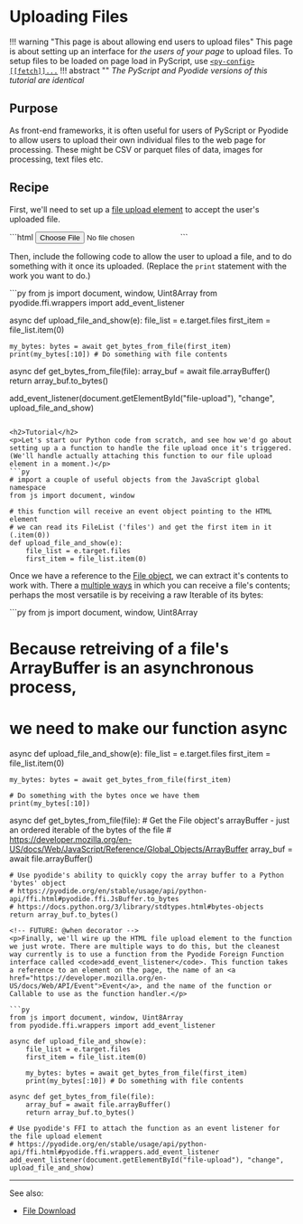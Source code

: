 # Uploading Files

!!! warning "This page is about allowing end users to upload files"
    This page is about setting up an interface for <i>the users of your page</i> to upload files. To setup files to be loaded on page load in PyScript, use <a href="https://docs.pyscript.net/latest/reference/elements/py-config.html#a-name-fetch-fetch-a"><code>&lt;py-config&gt; [[fetch]]...</code></a>
!!! abstract ""
    <i>The PyScript and Pyodide versions of this tutorial are identical</i>


<h2>Purpose</h2>
<p>As front-end frameworks, it is often useful for users of PyScript or Pyodide to allow users to upload their own individual files to the web page for processing. These might be CSV or parquet files of data, images for processing, text files etc.</p>
<h2>Recipe</h2>
<p>First, we'll need to set up a <a href="https://developer.mozilla.org/en-US/docs/Web/HTML/Element/input/file">file upload element</a> to accept the user's uploaded file.</p>
```html
<label for="Upload a File"></label>
<input type="file" id="file-upload">
```
<p>Then, include the following code to allow the user to upload a file, and to do something with it once its uploaded. (Replace the <code>print</code> statement with the work you want to do.)</p>
```py
from js import document, window, Uint8Array
from pyodide.ffi.wrappers import add_event_listener
    
async def upload_file_and_show(e):
    file_list = e.target.files
    first_item = file_list.item(0)
    
    my_bytes: bytes = await get_bytes_from_file(first_item)
    print(my_bytes[:10]) # Do something with file contents
    
async def get_bytes_from_file(file):
    array_buf = await file.arrayBuffer()
    return array_buf.to_bytes()
    
add_event_listener(document.getElementById("file-upload"), "change", upload_file_and_show)

```

<h2>Tutorial</h2>
<p>Let's start our Python code from scratch, and see how we'd go about setting up a a function to handle the file upload once it's triggered. (We'll handle actually attaching this function to our file upload element in a moment.)</p>
```py
# import a couple of useful objects from the JavaScript global namespace
from js import document, window
    
# this function will receive an event object pointing to the HTML element
# we can read its FileList ('files') and get the first item in it (.item(0))
def upload_file_and_show(e):
    file_list = e.target.files
    first_item = file_list.item(0)

```
<p>Once we have a reference to the <a href="https://developer.mozilla.org/en-US/docs/Web/API/File">File object</a>, we can extract it's contents to work with. There a <a href="https://developer.mozilla.org/en-US/docs/Web/API/File#instance_methods">multiple ways</a> in which you can receive a file's contents; perhaps the most versatile is by receiving a raw Iterable of its bytes:</p>
```py
from js import document, window, Uint8Array

# Because retreiving of a file's ArrayBuffer is an asynchronous process,
# we need to make our function async
async def upload_file_and_show(e):
    file_list = e.target.files
    first_item = file_list.item(0)
    
    my_bytes: bytes = await get_bytes_from_file(first_item)

    # Do something with the bytes once we have them
    print(my_bytes[:10])
    
async def get_bytes_from_file(file):
    # Get the File object's arrayBuffer - just an ordered iterable of the bytes of the file
    # https://developer.mozilla.org/en-US/docs/Web/JavaScript/Reference/Global_Objects/ArrayBuffer
    array_buf = await file.arrayBuffer()
    
    # Use pyodide's ability to quickly copy the array buffer to a Python 'bytes' object
    # https://pyodide.org/en/stable/usage/api/python-api/ffi.html#pyodide.ffi.JsBuffer.to_bytes
    # https://docs.python.org/3/library/stdtypes.html#bytes-objects
    return array_buf.to_bytes()

```
<!-- FUTURE: @when decorator -->
<p>Finally, we'll wire up the HTML file upload element to the function we just wrote. There are multiple ways to do this, but the cleanest way currently is to use a function from the Pyodide Foreign Function interface called <code>add_event_listener</code>. This function takes a reference to an element on the page, the name of an <a href="https://developer.mozilla.org/en-US/docs/Web/API/Event">Event</a>, and the name of the function or Callable to use as the function handler.</p>

```py
from js import document, window, Uint8Array
from pyodide.ffi.wrappers import add_event_listener
    
async def upload_file_and_show(e):
    file_list = e.target.files
    first_item = file_list.item(0)
    
    my_bytes: bytes = await get_bytes_from_file(first_item)
    print(my_bytes[:10]) # Do something with file contents
    
async def get_bytes_from_file(file):
    array_buf = await file.arrayBuffer()
    return array_buf.to_bytes()
    
# Use pyodide's FFI to attach the function as an event listener for the file upload element
# https://pyodide.org/en/stable/usage/api/python-api/ffi.html#pyodide.ffi.wrappers.add_event_listener
add_event_listener(document.getElementById("file-upload"), "change", upload_file_and_show)

```
<hr>
<p>See also:
    <ul>
        <li><a href="/file-download">File Download</a></li>
    </ul>
</p>
<!-- 
    TODO: Add notes on other ways to transform the arraybuffer into an object 
    to_file(), etc
    https://pyodide.org/en/stable/usage/api/python-api/ffi.html#pyodide.ffi.JsBuffer
-->
